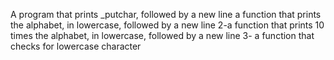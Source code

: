 A program that prints _putchar, followed by a new line
a function that prints the alphabet, in lowercase, followed by a new line
2-a function that prints 10 times the alphabet, in lowercase, followed by a new line
3-  a function that checks for lowercase character
